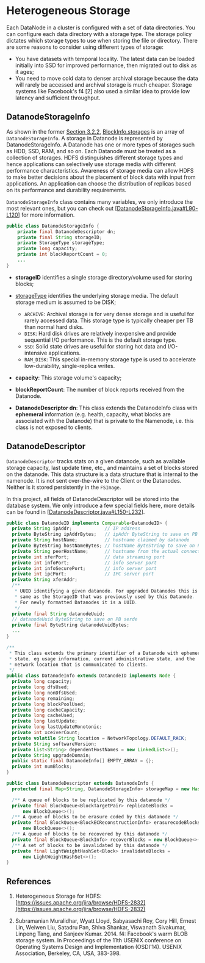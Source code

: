 # Heterogeneous Storage

Each DataNode in a cluster is configured with a set of data directories. You can configure each data directory with a storage type.
The storage policy dictates which storage types to use when storing the file or directory. There are some reasons to consider using different types of storage: 

- You have datasets with temporal locality. The latest data can be loaded initially into SSD for improved performance, then migrated out to disk as it ages;
- You need to move cold data to denser archival storage because the data will rarely be accessed and archival storage is much cheaper. Storage systems like Facebook's f4 [2] also used a similar idea to provide low latency and sufficient throughput.

## DatanodeStorageInfo

As shown in the former [Section 3.2.2](https://dsl-umd.github.io/docs/metadata/datablock/blockinfo.html#blockinfo), [BlockInfo.storages](https://github.com/DSL-UMD/hadoop-calvin/blob/c337680e23ded375df17c09a878f719102a47773/hadoop-hdfs-project/hadoop-hdfs/src/main/java/org/apache/hadoop/hdfs/server/blockmanagement/BlockInfo.java#L62) is an array of `DatanodeStorageInfo`. A storage in Datanode is represented by DatanodeStorageInfo.
A Datanode has one or more types of storages such as HDD, SSD, RAM, and so on. Each Datanode must be treated as a collection of storages. HDFS distinguishes different storage types and hence applications can selectively use storage media with different performance characteristics. Awareness of storage media can allow HDFS to make better decisions about the placement of block data with input from applications. An application can choose the distribution of replicas based on its performance and durability requirements.

`DatanodeStorageInfo` class contains many variables, we only introduce the most relevant ones, but you can check out [[DatanodeStorageInfo.java#L90-L120](https://github.com/DSL-UMD/hadoop-calvin/blob/88528d2ef1ac4926c7716d35ad6c7cd3aa2bc5f0/hadoop-hdfs-project/hadoop-hdfs/src/main/java/org/apache/hadoop/hdfs/server/blockmanagement/DatanodeStorageInfo.java#L90-L120)] for more information.

```java
public class DatanodeStorageInfo {
    private final DatanodeDescriptor dn;
    private final String storageID;
    private StorageType storageType;
    private long capacity;
    private int blockReportCount = 0;
    ...
}
```

- **storageID** identifies a single storage directory/volume used for storing blocks;

- [storageType](https://github.com/DSL-UMD/hadoop-calvin/blob/88528d2ef1ac4926c7716d35ad6c7cd3aa2bc5f0/hadoop-common-project/hadoop-common/src/main/java/org/apache/hadoop/fs/StorageType.java#L29-L41) identifies the underlying storage media. The default storage medium is assumed to be DISK;
    - `ARCHIVE`: Archival storage is for very dense storage and is useful for rarely accessed data. This storage type is typically cheaper per TB than normal hard disks.
    - `DISK`: Hard disk drives are relatively inexpensive and provide sequential I/O performance. This is the default storage type.
    - `SSD`: Solid state drives are useful for storing hot data and I/O-intensive applications.
    - `RAM_DISK`: This special in-memory storage type is used to accelerate low-durability, single-replica writes.

- **capacity**: This storage volume's capacity;

- **blockReportCount**: The number of block reports received from the Datanode.

- **DatanodeDescriptor dn**:  This class extends the DatanodeInfo class with **ephemeral** information (e.g. health, capacity, what blocks are associated with the Datanode) that is private to the Namenode, i.e. this class is not exposed to clients.

## DatanodeDescriptor

`DatanodeDescriptor` tracks stats on a given datanode, such as available storage capacity, last update time, etc., and maintains a set of blocks stored on the datanode. This data structure is a data structure that is internal to the namenode. It is not sent over-the-wire to the Client or the Datanodes.
Neither is it stored persistently in the `FSImage`.

In this project, all fields of DatanodeDescriptor will be stored into the database system. We only introduce a few special fields here, more details can be found in [[DatanodeDescriptor.java#L150-L232](https://github.com/DSL-UMD/hadoop-calvin/blob/c337680e23ded375df17c09a878f719102a47773/hadoop-hdfs-project/hadoop-hdfs/src/main/java/org/apache/hadoop/hdfs/server/blockmanagement/DatanodeDescriptor.java#L150-L232)].


```java
public class DatanodeID implements Comparable<DatanodeID> {
  private String ipAddr;            // IP address
  private ByteString ipAddrBytes;   // ipAddr ByteString to save on PB serde
  private String hostName;          // hostname claimed by datanode
  private ByteString hostNameBytes; // hostName ByteString to save on PB serde
  private String peerHostName;      // hostname from the actual connection
  private int xferPort;             // data streaming port
  private int infoPort;             // info server port
  private int infoSecurePort;       // info server port
  private int ipcPort;              // IPC server port
  private String xferAddr;
  /**
   * UUID identifying a given datanode. For upgraded Datanodes this is the
   * same as the StorageID that was previously used by this Datanode.
   * For newly formatted Datanodes it is a UUID.
   */
  private final String datanodeUuid;
  // datanodeUuid ByteString to save on PB serde
  private final ByteString datanodeUuidBytes;
  ...
}

/**
 * This class extends the primary identifier of a Datanode with ephemeral
 * state, eg usage information, current administrative state, and the
 * network location that is communicated to clients.
 */
public class DatanodeInfo extends DatanodeID implements Node {
  private long capacity;
  private long dfsUsed;
  private long nonDfsUsed;
  private long remaining;
  private long blockPoolUsed;
  private long cacheCapacity;
  private long cacheUsed;
  private long lastUpdate;
  private long lastUpdateMonotonic;
  private int xceiverCount;
  private volatile String location = NetworkTopology.DEFAULT_RACK;
  private String softwareVersion;
  private List<String> dependentHostNames = new LinkedList<>();
  private String upgradeDomain;
  public static final DatanodeInfo[] EMPTY_ARRAY = {};
  private int numBlocks;
}

public class DatanodeDescriptor extends DatanodeInfo {
  protected final Map<String, DatanodeStorageInfo> storageMap = new HashMap<>();

  /** A queue of blocks to be replicated by this datanode */
  private final BlockQueue<BlockTargetPair> replicateBlocks =
      new BlockQueue<>();
  /** A queue of blocks to be erasure coded by this datanode */
  private final BlockQueue<BlockECReconstructionInfo> erasurecodeBlocks =
      new BlockQueue<>();
  /** A queue of blocks to be recovered by this datanode */
  private final BlockQueue<BlockInfo> recoverBlocks = new BlockQueue<>();
  /** A set of blocks to be invalidated by this datanode */
  private final LightWeightHashSet<Block> invalidateBlocks =
      new LightWeightHashSet<>();
}
```






## References

1. Heterogeneous Storage for HDFS: [https://issues.apache.org/jira/browse/HDFS-2832](https://issues.apache.org/jira/browse/HDFS-2832)

2. Subramanian Muralidhar, Wyatt Lloyd, Sabyasachi Roy, Cory Hill, Ernest Lin, Weiwen Liu, Satadru Pan, Shiva Shankar, Viswanath Sivakumar, Linpeng Tang, and Sanjeev Kumar. 2014. f4: Facebook's warm BLOB storage system. In Proceedings of the 11th USENIX conference on Operating Systems Design and Implementation (OSDI'14). USENIX Association, Berkeley, CA, USA, 383-398.